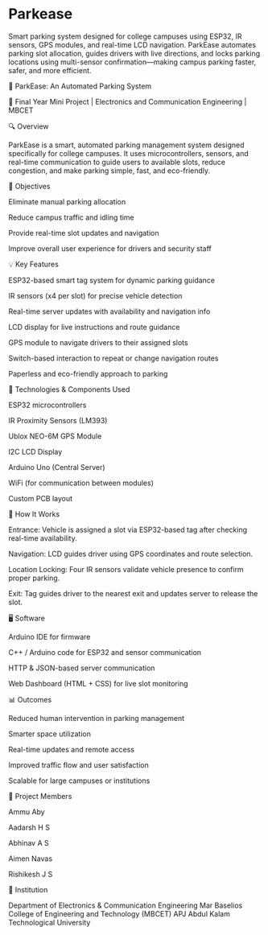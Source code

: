 # Parkease
Smart parking system designed for college campuses using ESP32, IR sensors, GPS modules, and real-time LCD navigation. ParkEase automates parking slot allocation, guides drivers with live directions, and locks parking locations using multi-sensor confirmation—making campus parking faster, safer, and more efficient.

🚗 ParkEase: An Automated Parking System

📍 Final Year Mini Project | Electronics and Communication Engineering | MBCET

🔍 Overview

ParkEase is a smart, automated parking management system designed specifically for college campuses. It uses microcontrollers, sensors, and real-time communication to guide users to available slots, reduce congestion, and make parking simple, fast, and eco-friendly.

🎯 Objectives

Eliminate manual parking allocation

Reduce campus traffic and idling time

Provide real-time slot updates and navigation

Improve overall user experience for drivers and security staff

💡 Key Features

ESP32-based smart tag system for dynamic parking guidance

IR sensors (x4 per slot) for precise vehicle detection

Real-time server updates with availability and navigation info

LCD display for live instructions and route guidance

GPS module to navigate drivers to their assigned slots

Switch-based interaction to repeat or change navigation routes

Paperless and eco-friendly approach to parking

🔧 Technologies & Components Used

ESP32 microcontrollers

IR Proximity Sensors (LM393)

Ublox NEO-6M GPS Module

I2C LCD Display

Arduino Uno (Central Server)

WiFi (for communication between modules)

Custom PCB layout

🧠 How It Works

Entrance: Vehicle is assigned a slot via ESP32-based tag after checking real-time availability.

Navigation: LCD guides driver using GPS coordinates and route selection.

Location Locking: Four IR sensors validate vehicle presence to confirm proper parking.

Exit: Tag guides driver to the nearest exit and updates server to release the slot.

🖥️ Software

Arduino IDE for firmware

C++ / Arduino code for ESP32 and sensor communication

HTTP & JSON-based server communication

Web Dashboard (HTML + CSS) for live slot monitoring

📊 Outcomes

Reduced human intervention in parking management

Smarter space utilization

Real-time updates and remote access

Improved traffic flow and user satisfaction

Scalable for large campuses or institutions

📎 Project Members

Ammu Aby

Aadarsh H S

Abhinav A S

Aimen Navas

Rishikesh J S

🏫 Institution

Department of Electronics & Communication Engineering
Mar Baselios College of Engineering and Technology (MBCET)
APJ Abdul Kalam Technological University
